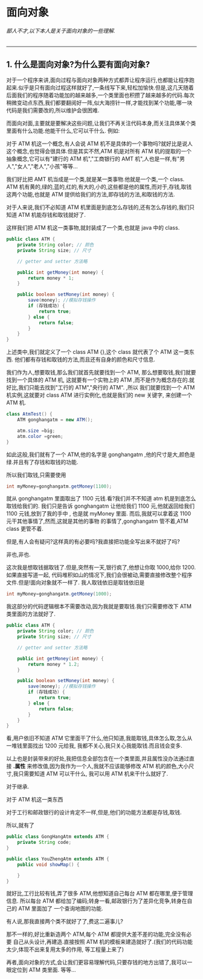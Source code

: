 # 面向对象

###### 鄙人不才,以下本人是关于面向对象的一些理解.

---

## 1. 什么是面向对象?为什么要有面向对象?

对于一个程序来讲,面向过程与面向对象两种方式都弄让程序运行,也都能让程序跑起来.似乎是只有面向过程这样就好了,一条线写下来,轻松加愉快.但是,这几天随着后面我们的程序随着功能加的越来越多,一个类里面也积攒了越来越多的代码.每次稍微变动点东西,我们都要翻阅好一阵,似大海捞针一样,才能找到某个功能,哪一块代码是我们需要改的,所以维护会很困难.

而面向对面,主要就是要解决这些问题,让我们不再关注代码本身,而关注具体某个类里面有什么功能.他能干什么,它可以干什么.
例如:

对于 ATM 机这一个概念,有人会说 ATM 机不是具体的一个事物吗?就好比是说人这个概念,也觉得会很具体.但是其实不然,ATM 机是对所有
ATM 机的提取的一个抽象概念,它可以有"建行的 ATM 机","工商银行的 AMT 机",人也是一样,有"男人","女人","老人","小孩"等等...

我们好比把 AMT 机当成是一个类,就是某一类事物.他就是一个类,一个 class. ATM
机有黄的,绿的,蓝的,红的,有大的,小的,这些都是他的属性,而对于,存钱,取钱这两个功能,也就是 ATM 提供给我们的方法,即存钱的方法,和取钱的方法.

对于人来说,我们不必知道 ATM 机里面是到底怎么存钱的,还有怎么存钱的,我们只知道 ATM 机能存钱和取钱就好了.

这样我们把 ATM 机这一类事物,就封装成了一个类,也就是 java 中的 class.

```java
public class ATM {
    private String color; // 颜色
    private String size; // 尺寸

    // getter and setter 方法略

    public int getMoney(int money) {
        return money * 1;
    }

    public boolean setMoney(int money) {
        save(money); //模拟存钱操作
        if (存钱成功) {
            return true;
        } else {
            return false;
        }
    }
}
```

上述类中,我们就定义了一个 class ATM {},这个 class 就代表了个 ATM 这一类东西.
他们都有存钱和取钱的方法,而且还有自身的颜色和尺寸信息.

我们作为人,想要取钱,那么我们就首先就要找到一个 ATM, 那么想要取钱,我们就要找到一个具体的 ATM 机,
这就要有一个实物上的 ATM ,而不是作为概念存在的.就好比,我们只能去找到"工行的 ATM","央行的 ATM".
,所以 我们就要找到一个 ATM 机实例,这就要对 class ATM 进行实例化,也就是我们的 new 关键字,
来创建一个 ATM 机.

```java
class AtmTest() {
    ATM gonghangatm = new ATM();

    atm.size =big;
    atm.color =green;
}
```

如此这般,我们就有了一个 ATM,他的名字是 gonghangatm ,他的尺寸是大,颜色是绿.并且有了存钱和取钱的功能.

所以我们取钱,只需要使用

```java
int myMoney=gonghangatm.getMoney(1100);
```

就从 gonghangatm 里面取出了 1100 元钱.看?我们并不不知道 atm 机是到底怎么取钱给我们的.
我们只是告诉 gonghangatm 让他给我们 1100 元,他就返回给我们 1100 元钱,放到了我的手中 ,
也是就 myMoney 里面. 而后,我就可以拿着这 1100 元干其他事情了,然而,这就是其他的事物
的事情了,gonghangatm 管不着,ATM class 更管不着.

但是,有人会有疑问?这样真的有必要吗?我直接把功能全写出来不就好了吗?

非也,非也.

这次我是想取钱据取钱了.但是,突然有一天,银行疯了,他想让你取 1000,给你 1200.如果直接写道一起,
代码堆积如山的情况下,我们会很被动,需要直接修改整个程序文件.但是!面向对象就不一样了.
我人取钱依旧是取钱依旧是

```java
int myMoney=gonghangatm.getMoney(1000);
```

我这部分的代码逻辑根本不需要改动,因为我就是要取钱.我们只需要修改下 ATM 类里面的方法就好了.

```java
public class ATM {
    private String color; // 颜色
    private String size; // 尺寸

    // getter and setter 方法略

    public int getMoney(int money) {
        return money * 1.2;
    }

    public boolean setMoney(int money) {
        save(money); //模拟存钱操作
        if (存钱成功) {
            return true;
        } else {
            return false;
        }
    }
}
```

看,用户依旧不知道 ATM 它里面干了什么,他只知道,我能取钱,具体怎么取,怎么从一堆钱里面找出 1200 元给我,
我都不关心,我只关心我能取钱.而且钱会变多.

以上也是封装带来的好处,我把信息全部包含在一个类里面,并且属性没办法通过直接 **.属性**
来修改值,因为我作为一个人,我就不应该能够修改 ATM 机的颜色,大小尺寸,我只需要知道 ATM 可以干什么,
我可以用 ATM 机来干什么就好了.

对于继承.

对于 ATM 机这一类东西

对于工行和邮政银行的设计肯定不一样,但是,他们的功能方法都是存钱,取钱.

所以,就有了

```java
public class GongHangAtm extends ATM {
    private String code;
}

public class YouZhengAtm extends ATM {
    public void showMap() {

    }
}
```

就好比,工行比较有钱,弄了很多 ATM,他想知道自己每台 ATM 都在哪里,便于管理信息.
所以每台 ATM 都给加了编码;转身一看,邮政银行为了差异化竞争,转身在自己的 ATM 里面加了
一个查询地图的功能.

有人说,那我直接两个类不就好了了,费这二遍事儿?

那不一样的,好比重新造两个 ATM,每个 ATM 都提供大差不差的功能,完全没有必要
自己从头设计,再建造.直接按照 ATM 机的模板来建造就好了.(我们的代码功能太少,体现不出来复用太多的作用,
等工程量上来了)

再者,面向对象的方式,会让我们更容易理解代码,只要存钱的地方出错了,我可以一眼定位到 ATM 类里面.
等等...
